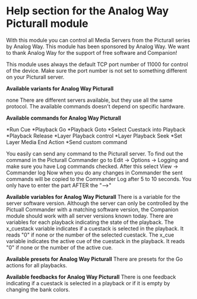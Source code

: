 # Help section for the Analog Way Picturall module

With this module you can control all Media Servers from the Picturall series by Analog Way.
This module has been sponsored by Analog Way. We want to thank Analog Way for the support of free software and Companion!

This module uses always the default TCP port number of 11000 for control of the device. Make sure the port number is not set to something different on your Picturall server.

**Available variants for Analog Way Picturall**

none
There are different servers available, but they use all the same protocol. The available commands doesn't depend on specific hardware.

**Available commands for Analog Way Picturall**

*Run Cue
*Playback Go
*Playback Goto
*Select Cuestack into Playback
*Playback Release
*Layer Playback control
*Layer Playback Seek
*Set Layer Media End Action
*Send custom command

You easily can send any command to the Picturall server. To find out the command in the Picturall Commander go to  Edit -> Options -> Logging and make sure you have Log commands checked.
After this select View -> Commander log
Now when you do any changes in Commander the sent commands will be copied to the Commander Log after 5 to 10 seconds.
You only have to enter the part AFTER the "-->"

**Available variables for Analog Way Picturall**
There is a variable for the server software version. Although the server can only be controlled by the Pictuall Commander with a matching software version, the Companion module should work with all server versions known today.
There are variables for each playback indicating the state of the playback. The x_cuestack variable indicates if a cuestack is selected in the playback. It reads "0" if none or the number of the selected cuestack. The x_cue variable indicates the active cue of the cuestack in the playback. It reads "0" if none or the number of the active cue.

**Available presets for Analog Way Picturall**
There are presets for the Go actions for all playbacks.

**Available feedbacks for Analog Way Picturall**
There is one feedback indicating if a cuestack is selected in a playback or if it is empty by changing the bank colors.